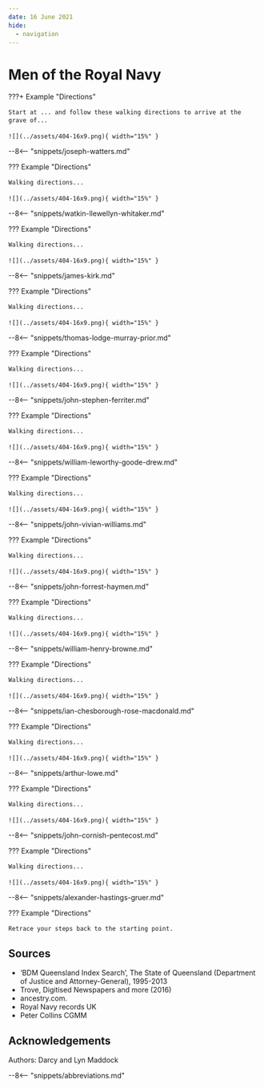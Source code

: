 ```yaml
---
date: 16 June 2021
hide:
  - navigation
---
```


# Men of the Royal Navy

<!--
??? Warning "To Do" 

    - Create snippets
    - Create Bio pages
    - Add Bios to [Index](../bios/bio-index.md)
    - Decide if link is needed to Notes
-->

???+ Example "Directions" 

    Start at ... and follow these walking directions to arrive at the grave of...
    
    ![](../assets/404-16x9.png){ width="15%" } 

--8<-- "snippets/joseph-watters.md"

??? Example "Directions" 

    Walking directions...

    ![](../assets/404-16x9.png){ width="15%" } 

--8<-- "snippets/watkin-llewellyn-whitaker.md"

??? Example "Directions" 

    Walking directions...

    ![](../assets/404-16x9.png){ width="15%" } 

--8<-- "snippets/james-kirk.md"

??? Example "Directions" 

    Walking directions...

    ![](../assets/404-16x9.png){ width="15%" } 

--8<-- "snippets/thomas-lodge-murray-prior.md"

??? Example "Directions" 

    Walking directions...

    ![](../assets/404-16x9.png){ width="15%" } 

--8<-- "snippets/john-stephen-ferriter.md"

??? Example "Directions" 

    Walking directions...

    ![](../assets/404-16x9.png){ width="15%" } 

--8<-- "snippets/william-leworthy-goode-drew.md"

??? Example "Directions" 

    Walking directions...

    ![](../assets/404-16x9.png){ width="15%" } 

--8<-- "snippets/john-vivian-williams.md"

??? Example "Directions" 

    Walking directions...

    ![](../assets/404-16x9.png){ width="15%" } 

--8<-- "snippets/john-forrest-haymen.md"

??? Example "Directions" 

    Walking directions...

    ![](../assets/404-16x9.png){ width="15%" } 

--8<-- "snippets/william-henry-browne.md"

??? Example "Directions" 

    Walking directions...

    ![](../assets/404-16x9.png){ width="15%" } 

--8<-- "snippets/ian-chesborough-rose-macdonald.md"

??? Example "Directions" 

    Walking directions...

    ![](../assets/404-16x9.png){ width="15%" } 

--8<-- "snippets/arthur-lowe.md"

??? Example "Directions" 

    Walking directions...

    ![](../assets/404-16x9.png){ width="15%" } 

--8<-- "snippets/john-cornish-pentecost.md"

??? Example "Directions" 

    Walking directions...

    ![](../assets/404-16x9.png){ width="15%" } 

--8<-- "snippets/alexander-hastings-gruer.md"

??? Example "Directions" 

    Retrace your steps back to the starting point.

## Sources

- ‘BDM Queensland Index Search’, The State of Queensland (Department of Justice and Attorney-General), 1995-2013
- Trove, Digitised Newspapers and more (2016) 
- ancestry.com.
- Royal Navy records UK
- Peter Collins CGMM

## Acknowledgements

Authors: Darcy and Lyn Maddock

<!-- include site-wide abbreviations -->

--8<-- "snippets/abbreviations.md"
